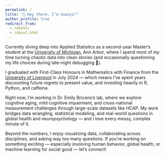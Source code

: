 ```yaml
---
permalink: /
title: "👋 Hey there, I’m Guanyi!"
author_profile: true
redirect_from: 
  - /about/
  - /about.html
---
```


Currently diving deep into Applied Statistics as a second-year Master’s student at the [University of Michigan](www.umich.edu/), Ann Arbor, where I spend most of my time turning chaotic data into clean stories (and occasionally questioning my life choices during late-night debugging 🤯).

I graduated with First-Class Honours in Mathematics with Finance from the  [University of Liverpool](www.liverpool.ac.uk/) in July 2024 — which means I’ve spent years discounting future regrets to present value, and investing heavily in R, Python, and caffeine.

Right now, I’m working in Dr. Emily Briceno’s lab, where we explore cognitive aging, mild cognitive impairment, and cross-national measurement challenges through large-scale datasets like HCAP. My work bridges data wrangling, statistical modeling, and real-world questions in global health and neuropsychology — and I love every messy, complex minute of it.

Beyond the numbers, I enjoy visualizing data, collaborating across disciplines, and asking way too many questions. If you're working on something exciting — especially involving human behavior, global health, or machine learning for social good — let’s connect!
